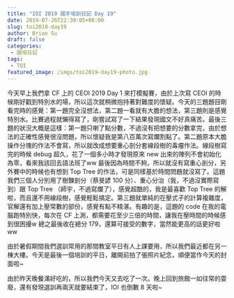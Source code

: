 ```yaml
---
title: "IOI 2019 國手培訓日記 Day 19"
date: 2019-07-26T22:39:05+08:00
slug: toi2019-day19
author: Brian Su
draft: false
categories:
 - 國培日記
tags:
 - TOI
featured_image: /imgs/toi2019-day19-photo.jpg
---
```


今天早上我們拿 CF 上的 CEOI 2019 Day 1 來打模擬賽，由於上次寫 CEOI 的時候剛好戳到特別水的場，所以這次就稍微抱持著對難度的懷疑。今天的三題題目剛看完時的感覺：第一題完全沒想法，第二題一看就有大膽的想法，第三題則是感覺特別水。比賽過程就懶得寫了，剛嘗試寫了一下結果發現國文不好真痛苦。最後三題的狀況大概是這樣：第一題只喇了點分數，不過沒有把想要的分數拿完，由於想法的正確性感覺很沒問題，所以懷疑我是第八百萬次寫爛割點了。第二題原本大膽操作分塊的作法不會寫，所以就改成想要重心剖分套線段樹的毒瘤作法。線段樹寫完的時候 debug 超久，花了一個多小時才發現原來 new 出來的陣列不會初始化為零，看來我該回去語法班了ww 最後因為時間不夠，所以就沒有寫重心剖分，另外賽中的時候也有想到 Top Tree 的作法，可是同樣基於時間問題就沒寫了。這題我們三個人分別用了樹鍊剖分（蔡旻諺 100 分）、重心分治（我，不過沒實際寫到）跟 Top Tree （師宇，不過寫爛了），感覺超酷的，我是最喜歡 Top Tree 的解啦，而且還不用線段樹，感覺輕鬆搞定。第三題就單純的在壓式子的計算複雜度，官解還有加上壓常數的部份，感覺有點不精湛。有趣的是，這題的 code 在我的電腦跑特別快，每次在 CF 上測，都需要花至少三倍的時間，讓我在壓時間的時候感到很困擾w 總之最後收在總分 179，還算可接受的數字，當然能更高的話更好啦ww

由於暑假期間我們選訓常用的那間教室平日有人上課要用，所以我們最近都在另一棟大樓。今天是最後一個培訓的平日，離開前拍了張照片紀念，順便當作今天的封面啦~

由於昨天晚餐滿好吃的，所以我們今天又去吃了一次。晚上回到旅館一如往常的耍廢，還有發現選訓再兩天就要結束了，IOI 也倒數 8 天啦~
